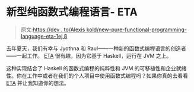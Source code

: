 # 新型纯函数式编程语言- ETA

> 原文:[https://dev . to/Alexis kold/new-pure-functional-programming-language-eta-1ej 8](https://dev.to/alexiskold/new-pure-functional-programming-language---eta-1ej8)

去年夏天，我们有幸与 Jyothna 和 Raul——一种新的函数式编程语言的创造者——一起工作。 [ETA](https://eta-lang.org/) 很有趣，因为它基于 Haskell，运行在 JVM 之上。

这种实现结合了 Haskell 的函数式编程的纯粹性和 JVM 的可移植性和企业就绪性。你在工作中或者在我们的个人项目中使用函数式编程吗？如果你真的去看看 [ETA](https://eta-lang.org/) 并让我知道你的想法。
